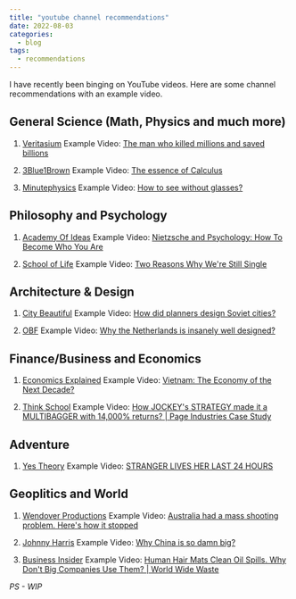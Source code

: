 ```yaml
---
title: "youtube channel recommendations"
date: 2022-08-03
categories:
  - blog
tags:
  - recommendations
---
```



I have recently been binging on YouTube videos. Here are some channel recommendations with an example video.


## General Science (Math, Physics and much more)
1. [Veritasium](https://www.youtube.com/c/veritasium)
Example Video: [The man who killed millions and saved billions](https://www.youtube.com/watch?v=EvknN89JoWo)

2. [3Blue1Brown](https://www.youtube.com/c/3blue1brown)
Example Video: [The essence of Calculus](https://www.youtube.com/watch?v=WUvTyaaNkzM&t)

3. [Minutephysics](https://www.youtube.com/c/minutephysics)
Example Video: [How to see without glasses?](https://www.youtube.com/watch?v=OydqR_7_DjI)


## Philosophy and Psychology
1. [Academy Of Ideas](https://www.youtube.com/c/academyofideas)
Example Video: [Nietzsche and Psychology: How To Become Who You Are](https://www.youtube.com/watch?v=gfyCzLbcAvk)

2. [School of Life](https://www.youtube.com/c/theschooloflifetv)
Example Video:  [Two Reasons Why We're Still Single](https://www.youtube.com/watch?v=bvXF850K9Sc)


## Architecture & Design
1. [City Beautiful](https://www.youtube.com/c/CityBeautiful)
Example Video: [How did planners design Soviet cities?](https://www.youtube.com/watch?v=JGVBv7svKLo)

2. [OBF](https://www.youtube.com/c/OBFYT)
Example Video: [Why the Netherlands is insanely well designed?](https://www.youtube.com/watch?v=lP-G-inkkDg)


## Finance/Business and Economics
1. [Economics Explained](https://www.youtube.com/c/EconomicsExplained)
Example Video: [Vietnam: The Economy of the Next Decade?](https://www.youtube.com/watch?v=TeZNLanfkHo)

2. [Think School](https://www.youtube.com/c/ThinkSchool)
Example Video: [How JOCKEY's STRATEGY made it a MULTIBAGGER with 14,000% returns? | Page Industries Case Study](https://www.youtube.com/watch?v=M9L72ssQAmU)


## Adventure
1. [Yes Theory](https://www.youtube.com/c/YesTheory)
Example Video: [STRANGER LIVES HER LAST 24 HOURS](https://www.youtube.com/watch?v=MJazCMYQb8I)


## Geoplitics and World
1. [Wendover Productions](https://www.youtube.com/c/Wendoverproductions)
Example Video: [Australia had a mass shooting problem. Here's how it stopped](https://www.youtube.com/watch?v=v0aGGOK4kAM)

2. [Johnny Harris](https://www.youtube.com/c/johnnyharris)
Example Video: [Why China is so damn big?](https://www.youtube.com/watch?v=OQ2oOp040f0)

3. [Business Insider](https://www.youtube.com/user/businessinsider)
Example Video: [Human Hair Mats Clean Oil Spills. Why Don't Big Companies Use Them? | World Wide Waste](https://www.youtube.com/watch?v=k8fsVzyj-PA)



*PS - WIP*